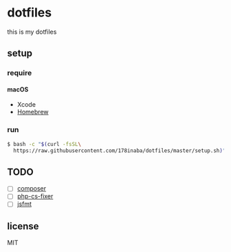 # dotfiles

this is my dotfiles

## setup

### require

#### macOS

* Xcode
* [Homebrew](http://brew.sh/)

### run

```bash
$ bash -c "$(curl -fsSL\
  https://raw.githubusercontent.com/178inaba/dotfiles/master/setup.sh)"
```

## TODO

- [ ] [composer](https://getcomposer.org/doc/00-intro.md)
- [ ] [php-cs-fixer](http://cs.sensiolabs.org/)
- [ ] [jsfmt](http://rdio.github.io/jsfmt/)

## license

MIT

